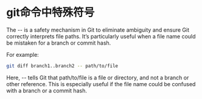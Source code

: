 # git命令中特殊符号

The -- is a safety mechanism in Git to eliminate ambiguity and ensure Git correctly interprets file paths. 
It’s particularly useful when a file name could be mistaken for a branch or commit hash.

For example:
```bash
git diff branch1..branch2 -- path/to/file
```

Here, -- tells Git that path/to/file is a file or directory, and not a branch or other reference. 
This is especially useful if the file name could be confused with a branch or a commit hash.



